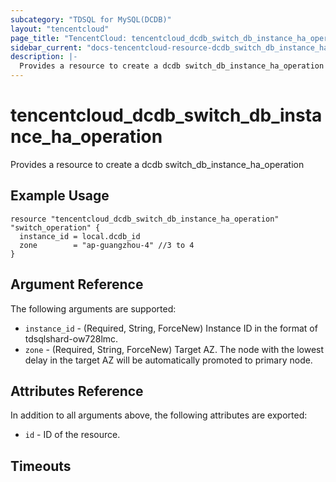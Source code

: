 ```yaml
---
subcategory: "TDSQL for MySQL(DCDB)"
layout: "tencentcloud"
page_title: "TencentCloud: tencentcloud_dcdb_switch_db_instance_ha_operation"
sidebar_current: "docs-tencentcloud-resource-dcdb_switch_db_instance_ha_operation"
description: |-
  Provides a resource to create a dcdb switch_db_instance_ha_operation
---
```


# tencentcloud_dcdb_switch_db_instance_ha_operation

Provides a resource to create a dcdb switch_db_instance_ha_operation

## Example Usage

```hcl
resource "tencentcloud_dcdb_switch_db_instance_ha_operation" "switch_operation" {
  instance_id = local.dcdb_id
  zone        = "ap-guangzhou-4" //3 to 4
}
```

## Argument Reference

The following arguments are supported:

* `instance_id` - (Required, String, ForceNew) Instance ID in the format of tdsqlshard-ow728lmc.
* `zone` - (Required, String, ForceNew) Target AZ. The node with the lowest delay in the target AZ will be automatically promoted to primary node.

## Attributes Reference

In addition to all arguments above, the following attributes are exported:

* `id` - ID of the resource.



## Timeouts

<no value>



